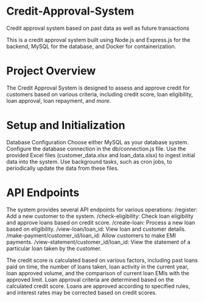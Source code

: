 # Credit-Approval-System
Credit approval  system based on past data as well as future transactions

This is a credit approval system built using Node.js and Express.js for the backend, MySQL for the database, and Docker for containerization.

# Project Overview
The Credit Approval System is designed to assess and approve credit for customers based on various criteria, including credit score, loan eligibility, loan approval, loan repayment, and more.

# Setup and Initialization
 Database Configuration
Choose either MySQL as your database system.
Configure the database connection in the db/connection.js file.
Use the provided Excel files (customer_data.xlsx and loan_data.xlsx) to ingest initial data into the system.
Use background tasks, such as cron jobs, to periodically update the data from these files.

# API Endpoints
The system provides several API endpoints for various operations:
/register: Add a new customer to the system.
/check-eligibility: Check loan eligibility and approve loans based on credit score.
/create-loan: Process a new loan based on eligibility.
/view-loan/loan_id: View loan and customer details.
/make-payment/customer_id/loan_id: Allow customers to make EMI payments.
/view-statement/customer_id/loan_id: View the statement of a particular loan taken by the customer.

The credit score is calculated based on various factors, including past loans paid on time, the number of loans taken, loan activity in the current year, loan approved volume, and the comparison of current loan EMIs with the approved limit.
Loan approval criteria are determined based on the calculated credit score. Loans are approved according to specified rules, and interest rates may be corrected based on credit scores.

